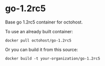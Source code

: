go-1.2rc5
=========

Base go 1.2rc5 container for octohost.

To use an already built container:

`docker pull octohost/go-1.2rc5`

Or you can build it from this source:

`docker build -t your-organization/go-1.2rc5`
